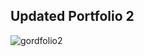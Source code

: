 ## Updated Portfolio 2

![gordfolio2](https://user-images.githubusercontent.com/93315369/170678547-e52a7437-becb-4001-9f5f-30d76274796c.png)

